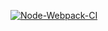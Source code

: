 [![Node-Webpack-CI](https://github.com/Aakash1103Jha/document-hub/actions/workflows/node-web%20pack-ci.yml/badge.svg?branch=master)](https://github.com/Aakash1103Jha/document-hub/actions/workflows/node-web%20pack-ci.yml)
